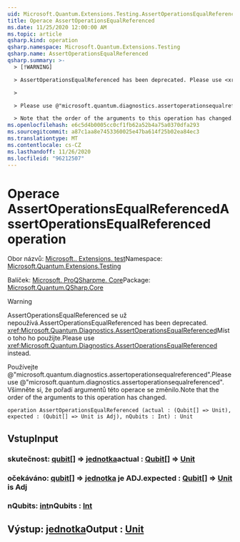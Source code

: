 ```yaml
---
uid: Microsoft.Quantum.Extensions.Testing.AssertOperationsEqualReferenced
title: Operace AssertOperationsEqualReferenced
ms.date: 11/25/2020 12:00:00 AM
ms.topic: article
qsharp.kind: operation
qsharp.namespace: Microsoft.Quantum.Extensions.Testing
qsharp.name: AssertOperationsEqualReferenced
qsharp.summary: >-
  > [!WARNING]

  > AssertOperationsEqualReferenced has been deprecated. Please use <xref:Microsoft.Quantum.Diagnostics.AssertOperationsEqualReferenced> instead.

  >

  > Please use @"microsoft.quantum.diagnostics.assertoperationsequalreferenced".

  > Note that the order of the arguments to this operation has changed.
ms.openlocfilehash: e6c5d4b0005cc0cf1fb62a52b4a75a0370dfa293
ms.sourcegitcommit: a87c1aa8e7453360025e47ba614f25b02ea84ec3
ms.translationtype: MT
ms.contentlocale: cs-CZ
ms.lasthandoff: 11/26/2020
ms.locfileid: "96212507"
---
```

# <a name="assertoperationsequalreferenced-operation"></a><span data-ttu-id="865a9-102">Operace AssertOperationsEqualReferenced</span><span class="sxs-lookup"><span data-stu-id="865a9-102">AssertOperationsEqualReferenced operation</span></span>

<span data-ttu-id="865a9-103">Obor názvů: [Microsoft.. Extensions. test](xref:Microsoft.Quantum.Extensions.Testing)</span><span class="sxs-lookup"><span data-stu-id="865a9-103">Namespace: [Microsoft.Quantum.Extensions.Testing](xref:Microsoft.Quantum.Extensions.Testing)</span></span>

<span data-ttu-id="865a9-104">Balíček: [Microsoft. ProQSharpme. Core](https://nuget.org/packages/Microsoft.Quantum.QSharp.Core)</span><span class="sxs-lookup"><span data-stu-id="865a9-104">Package: [Microsoft.Quantum.QSharp.Core](https://nuget.org/packages/Microsoft.Quantum.QSharp.Core)</span></span>


> [!WARNING]
> <span data-ttu-id="865a9-105">AssertOperationsEqualReferenced se už nepoužívá.</span><span class="sxs-lookup"><span data-stu-id="865a9-105">AssertOperationsEqualReferenced has been deprecated.</span></span> <span data-ttu-id="865a9-106"><xref:Microsoft.Quantum.Diagnostics.AssertOperationsEqualReferenced>Místo toho ho použijte.</span><span class="sxs-lookup"><span data-stu-id="865a9-106">Please use <xref:Microsoft.Quantum.Diagnostics.AssertOperationsEqualReferenced> instead.</span></span>
>
> <span data-ttu-id="865a9-107">Používejte @"microsoft.quantum.diagnostics.assertoperationsequalreferenced".</span><span class="sxs-lookup"><span data-stu-id="865a9-107">Please use @"microsoft.quantum.diagnostics.assertoperationsequalreferenced".</span></span>
> <span data-ttu-id="865a9-108">Všimněte si, že pořadí argumentů této operace se změnilo.</span><span class="sxs-lookup"><span data-stu-id="865a9-108">Note that the order of the arguments to this operation has changed.</span></span>



```qsharp
operation AssertOperationsEqualReferenced (actual : (Qubit[] => Unit), expected : (Qubit[] => Unit is Adj), nQubits : Int) : Unit
```


## <a name="input"></a><span data-ttu-id="865a9-109">Vstup</span><span class="sxs-lookup"><span data-stu-id="865a9-109">Input</span></span>

### <a name="actual--qubit--unit"></a><span data-ttu-id="865a9-110">skutečnost: [qubit](xref:microsoft.quantum.lang-ref.qubit)[] => [jednotka](xref:microsoft.quantum.lang-ref.unit)</span><span class="sxs-lookup"><span data-stu-id="865a9-110">actual : [Qubit](xref:microsoft.quantum.lang-ref.qubit)[] => [Unit](xref:microsoft.quantum.lang-ref.unit)</span></span> 




### <a name="expected--qubit--unit--is-adj"></a><span data-ttu-id="865a9-111">očekáváno: [qubit](xref:microsoft.quantum.lang-ref.qubit)[] => [jednotka](xref:microsoft.quantum.lang-ref.unit)  je ADJ.</span><span class="sxs-lookup"><span data-stu-id="865a9-111">expected : [Qubit](xref:microsoft.quantum.lang-ref.qubit)[] => [Unit](xref:microsoft.quantum.lang-ref.unit)  is Adj</span></span>




### <a name="nqubits--int"></a><span data-ttu-id="865a9-112">nQubits: [int](xref:microsoft.quantum.lang-ref.int)</span><span class="sxs-lookup"><span data-stu-id="865a9-112">nQubits : [Int](xref:microsoft.quantum.lang-ref.int)</span></span>





## <a name="output--unit"></a><span data-ttu-id="865a9-113">Výstup: [jednotka](xref:microsoft.quantum.lang-ref.unit)</span><span class="sxs-lookup"><span data-stu-id="865a9-113">Output : [Unit](xref:microsoft.quantum.lang-ref.unit)</span></span>

